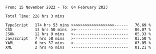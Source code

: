 <!-- <div align="center">
  
  ![](https://raw.githubusercontent.com/iaizawa0623/github-stats/master/generated/overview.svg#gh-dark-mode-only)
  ![](https://raw.githubusercontent.com/iaizawa0623/github-stats/master/generated/overview.svg#gh-light-mode-only)
  ![](https://raw.githubusercontent.com/iaizawa0623/github-stats/master/generated/languages.svg#gh-dark-mode-only)
  ![](https://raw.githubusercontent.com/iaizawa0623/github-stats/master/generated/languages.svg#gh-light-mode-only)

</div> -->


<!--
<a href="https://github.com/anuraghazra/github-readme-stats">
  <img src="https://github-readme-stats.vercel.app/api?username=iaizawa0623&show_icons=true&count_private=true&theme=dracula&line_height=40" />
  <img src="https://github-readme-stats.vercel.app/api/top-langs/?username=iaizawa0623&count_private=true&theme=dracula" />
</a>

***
-->

<!--START_SECTION:waka-->

```text
From: 15 November 2022 - To: 04 February 2023

Total Time: 228 hrs 3 mins

TypeScript   174 hrs 53 mins >>>>>>>>>>>>>>>>>>>------   76.69 %
CSS          13 hrs 50 mins  >>-----------------------   06.07 %
JSON         12 hrs 9 mins   >------------------------   05.33 %
JavaScript   7 hrs 58 mins   >------------------------   03.50 %
YAML         6 hrs 57 mins   >------------------------   03.05 %
XML          2 hrs 45 mins   -------------------------   01.21 %
```

<!--END_SECTION:waka-->
